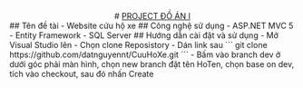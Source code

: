 ﻿<div align="center">
# <a href="https://github.com/datnguyennt/CuuHoXe.git" target="_blank" rel="noopener noreferrer">PROJECT ĐỒ ÁN I</a>
</div>
## Tên đề tài
- Website cứu hộ xe
## Công nghệ sử dụng
- ASP.NET MVC 5
- Entity Framework
- SQL Server
## Hướng dẫn cài đặt và sử dụng
- Mở Visual Studio lên
- Chọn clone Reposistory
- Dán link sau
 ```
  git clone https://github.com/datnguyennt/CuuHoXe.git
  ```
- Bấm vào branch dev ở dưới góc phải màn hình, chọn new branch đặt tên HoTen, chọn base on dev, tích vào checkout, sau đó nhấn Create